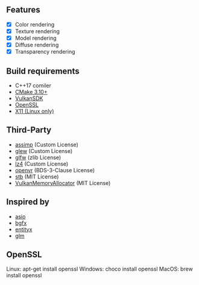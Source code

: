 ## Features
- [x] Color rendering
- [x] Texture rendering
- [x] Model rendering
- [x] Diffuse rendering
- [x] Transparency rendering

## Build requirements
* C++17 comiler
* [CMake 3.10+](https://cmake.org/)
* [VulkanSDK](https://vulkan.lunarg.com/)
* [OpenSSL](https://www.openssl.org)
* [X11 (Linux only)](https://www.x.org/wiki/)

## Third-Party
* [assimp](https://github.com/assimp/assimp) (Custom License)
* [glew](https://github.com/nigels-com/glew) (Custom License)
* [glfw](https://github.com/glfw/glfw) (zlib License)
* [lz4](https://github.com/lz4/lz4) (Custom License)
* [openvr](https://github.com/ValveSoftware/openvr) (BDS-3-Clause License)
* [stb](https://github.com/nothings/stb) (MIT License)
* [VulkanMemoryAllocator](https://github.com/GPUOpen-LibrariesAndSDKs/VulkanMemoryAllocator) (MIT License)

## Inspired by
* [asio](https://github.com/chriskohlhoff/asio)
* [bgfx](https://github.com/bkaradzic/bgfx/)
* [entityx](https://github.com/alecthomas/entityx/)
* [glm](https://github.com/g-truc/glm)

## OpenSSL
Linux: apt-get install openssl
Windows: choco install openssl
MacOS: brew install openssl

